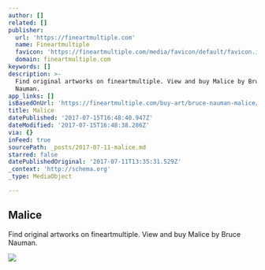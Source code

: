 ```yaml
---
author: []
related: []
publisher:
  url: 'https://fineartmultiple.com'
  name: Fineartmultiple
  favicon: 'https://fineartmultiple.com/media/favicon/default/favicon.ico'
  domain: fineartmultiple.com
keywords: []
description: >-
  Find original artworks on fineartmultiple. View and buy Malice by Bruce
  Nauman.
app_links: []
isBasedOnUrl: 'https://fineartmultiple.com/buy-art/bruce-nauman-malice/'
title: Malice
datePublished: '2017-07-15T16:48:40.947Z'
dateModified: '2017-07-15T16:48:38.286Z'
via: {}
inFeed: true
sourcePath: _posts/2017-07-11-malice.md
starred: false
datePublishedOriginal: '2017-07-11T13:35:31.529Z'
_context: 'http://schema.org'
_type: MediaObject

---
```

<article style=""><h1>Malice</h1><p>Find original artworks on fineartmultiple. View and buy Malice by Bruce Nauman.</p><img src="https://fineartmultiple.com/media/product/fb4/malice-bna-44-1443103913-75-a4c.JPG" /></article>